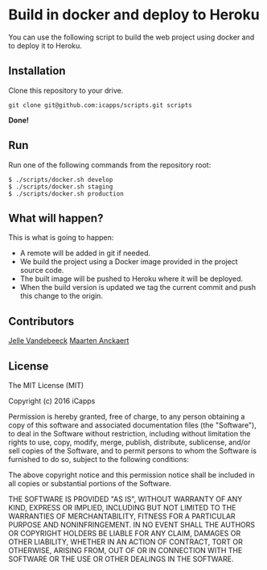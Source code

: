 # Build in docker and deploy to Heroku

You can use the following script to build the web project using docker and to deploy it to Heroku.

## Installation

Clone this repository to your drive.

    git clone git@github.com:icapps/scripts.git scripts


**Done!**

## Run

Run one of the following commands from the repository root:

    $ ./scripts/docker.sh develop
    $ ./scripts/docker.sh staging
    $ ./scripts/docker.sh production

## What will happen?

This is what is going to happen:

- A remote will be added in git if needed.
- We build the project using a Docker image provided in the project source code.
- The built image will be pushed to Heroku where it will be deployed.
- When the build version is updated we tag the current commit and push this change to the origin.

## Contributors

[Jelle Vandebeeck](https://github.com/fousa)
[Maarten Anckaert](https://github.com/MaartenAnckaert)

## License

The MIT License (MIT)

Copyright (c) 2016 iCapps

Permission is hereby granted, free of charge, to any person obtaining a copy
of this software and associated documentation files (the "Software"), to deal
in the Software without restriction, including without limitation the rights
to use, copy, modify, merge, publish, distribute, sublicense, and/or sell
copies of the Software, and to permit persons to whom the Software is
furnished to do so, subject to the following conditions:

The above copyright notice and this permission notice shall be included in
all copies or substantial portions of the Software.

THE SOFTWARE IS PROVIDED "AS IS", WITHOUT WARRANTY OF ANY KIND, EXPRESS OR
IMPLIED, INCLUDING BUT NOT LIMITED TO THE WARRANTIES OF MERCHANTABILITY,
FITNESS FOR A PARTICULAR PURPOSE AND NONINFRINGEMENT. IN NO EVENT SHALL THE
AUTHORS OR COPYRIGHT HOLDERS BE LIABLE FOR ANY CLAIM, DAMAGES OR OTHER
LIABILITY, WHETHER IN AN ACTION OF CONTRACT, TORT OR OTHERWISE, ARISING FROM,
OUT OF OR IN CONNECTION WITH THE SOFTWARE OR THE USE OR OTHER DEALINGS IN
THE SOFTWARE.
